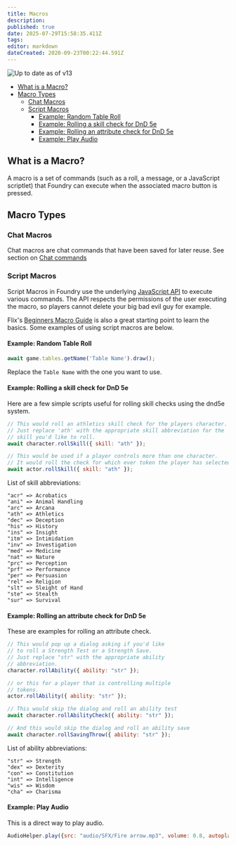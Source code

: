```yaml
---
title: Macros
description: 
published: true
date: 2025-07-29T15:58:35.411Z
tags: 
editor: markdown
dateCreated: 2020-09-23T00:22:44.591Z
---
```


![Up to date as of v13](https://img.shields.io/badge/FoundryVTT-v13-informational)


<!--tl=4-->
<!--ts-->
   * [What is a Macro?](#what-is-a-macro)
   * [Macro Types](#macro-types)
      * [Chat Macros](#chat-macros)
      * [Script Macros](#script-macros)
         * [Example: Random Table Roll](#example-random-table-roll)
         * [Example: Rolling a skill check for DnD 5e](#example-rolling-a-skill-check-for-dnd-5e)
         * [Example: Rolling an attribute check for DnD 5e](#example-rolling-an-attribute-check-for-dnd-5e)
         * [Example: Play Audio](#example-play-audio)
<!--te-->

## What is a Macro?
A macro is a set of commands (such as a roll, a message, or a JavaScript scriptlet) that Foundry can execute when the associated macro button is pressed.

## Macro Types
### Chat Macros

Chat macros are chat commands that have been saved for later reuse. See section on [Chat commands](https://foundryvtt.wiki/en/basics/Chat/)

### Script Macros

Script Macros in Foundry use the underlying [JavaScript API](https://foundryvtt.com/api) to execute various commands. The API respects the permissions of the user executing the macro, so players cannot delete your big bad evil guy for example.

Flix's [Beginners Macro Guide](https://github.com/GamerFlix/foundryvtt-api-guide/blob/main/macro_guide.md) is also a great starting point to learn the basics.
Some examples of using script macros are below.

#### Example: Random Table Roll 

```js
await game.tables.getName('Table Name').draw();
```

Replace the `Table Name` with the one you want to use.

#### Example: Rolling a skill check for DnD 5e

Here are a few simple scripts useful for rolling skill checks using the dnd5e system.

```js
// This would roll an athletics skill check for the players character. 
// Just replace 'ath' with the appropriate skill abbreviation for the
// skill you'd like to roll.
await character.rollSkill({ skill: "ath" });

// This would be used if a player controls more than one character.
// It would roll the check for which ever token the player has selected.
await actor.rollSkill({ skill: "ath" });
```

List of skill abbreviations:
```
"acr" => Acrobatics
"ani" => Animal Handling
"arc" => Arcana
"ath" => Athletics
"dec" => Deception
"his" => History
"ins" => Insight
"itm" => Intimidation
"inv" => Investigation
"med" => Medicine
"nat" => Nature
"prc" => Perception
"prf" => Performance
"per" => Persuasion
"rel" => Religion
"slt" => Sleight of Hand
"ste" => Stealth
"sur" => Survival
```

#### Example: Rolling an attribute check for DnD 5e

These are examples for rolling an attribute check.

```js
// This would pop up a dialog asking if you'd like
// to roll a Strength Test or a Strength Save.
// Just replace "str" with the appropriate ability
// abbreviation.
character.rollAbility({ ability: "str" });

// or this for a player that is controlling multiple
// tokens.
actor.rollAbility({ ability: "str" });

// This would skip the dialog and roll an ability test
await character.rollAbilityCheck({ ability: "str" });

// And this would skip the dialog and roll an ability save
await character.rollSavingThrow({ ability: "str" });
```

List of ability abbreviations:
```
"str" => Strength
"dex" => Dexterity
"con" => Constitution
"int" => Intelligence
"wis" => Wisdom
"cha" => Charisma
```
#### Example: Play Audio
This is a direct way to play audio.

<!--- {% raw %} --->
```js
AudioHelper.play({src: "audio/SFX/Fire arrow.mp3", volume: 0.8, autoplay: true, loop: false}, true);
```
<!--- {% endraw %} --->
